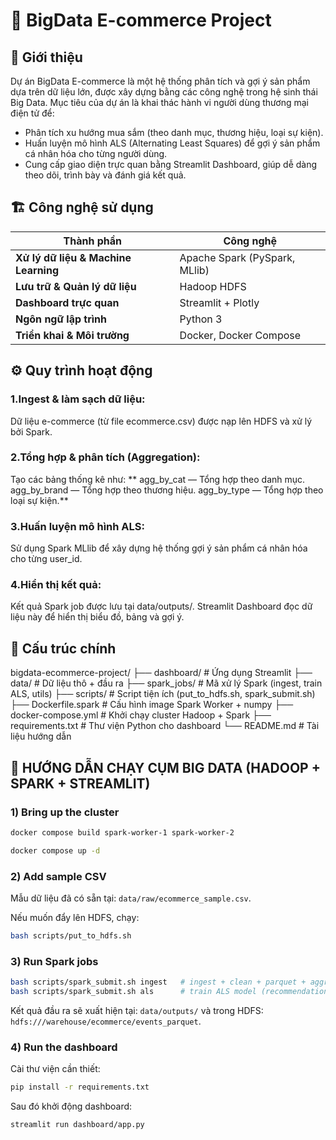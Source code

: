 # 🧠 BigData E-commerce Project
## 📝 Giới thiệu
Dự án BigData E-commerce là một hệ thống phân tích và gợi ý sản phẩm dựa trên dữ liệu lớn, được xây dựng bằng các công nghệ trong hệ sinh thái Big Data.
Mục tiêu của dự án là khai thác hành vi người dùng thương mại điện tử để:
  -  Phân tích xu hướng mua sắm (theo danh mục, thương hiệu, loại sự kiện).
  -  Huấn luyện mô hình ALS (Alternating Least Squares) để gợi ý sản phẩm cá nhân hóa cho từng người dùng.
  -  Cung cấp giao diện trực quan bằng Streamlit Dashboard, giúp dễ dàng theo dõi, trình bày và đánh giá kết quả.


## 🏗️ Công nghệ sử dụng
| Thành phần                           | Công nghệ                     |
| ------------------------------------ | ----------------------------- |
| **Xử lý dữ liệu & Machine Learning** | Apache Spark (PySpark, MLlib) |
| **Lưu trữ & Quản lý dữ liệu**        | Hadoop HDFS                   |
| **Dashboard trực quan**              | Streamlit + Plotly            |
| **Ngôn ngữ lập trình**               | Python 3                      |
| **Triển khai & Môi trường**          | Docker, Docker Compose        |


## ⚙️ Quy trình hoạt động
### 1.Ingest & làm sạch dữ liệu:
Dữ liệu e-commerce (từ file ecommerce.csv) được nạp lên HDFS và xử lý bởi Spark.

### 2.Tổng hợp & phân tích (Aggregation):
Tạo các bảng thống kê như:
**    agg_by_cat — Tổng hợp theo danh mục.
    agg_by_brand — Tổng hợp theo thương hiệu.
    agg_by_type — Tổng hợp theo loại sự kiện.**

### 3.Huấn luyện mô hình ALS:
Sử dụng Spark MLlib để xây dựng hệ thống gợi ý sản phẩm cá nhân hóa cho từng user_id.

### 4.Hiển thị kết quả:
Kết quả Spark job được lưu tại data/outputs/.
Streamlit Dashboard đọc dữ liệu này để hiển thị biểu đồ, bảng và gợi ý.

## 🧰 Cấu trúc chính
bigdata-ecommerce-project/
├── dashboard/           # Ứng dụng Streamlit
├── data/                # Dữ liệu thô + đầu ra
├── spark_jobs/          # Mã xử lý Spark (ingest, train ALS, utils)
├── scripts/             # Script tiện ích (put_to_hdfs.sh, spark_submit.sh)
├── Dockerfile.spark     # Cấu hình image Spark Worker + numpy
├── docker-compose.yml   # Khởi chạy cluster Hadoop + Spark
├── requirements.txt     # Thư viện Python cho dashboard
└── README.md            # Tài liệu hướng dẫn


## 🚀 HƯỚNG DẪN CHẠY CỤM BIG DATA (HADOOP + SPARK + STREAMLIT)

### 1) Bring up the cluster
```bash
docker compose build spark-worker-1 spark-worker-2

docker compose up -d
```

### 2) Add sample CSV
Mẫu dữ liệu đã có sẵn tại:
 `data/raw/ecommerce_sample.csv`.

 Nếu muốn đẩy lên HDFS, chạy:
```bash
bash scripts/put_to_hdfs.sh
```

### 3) Run Spark jobs
```bash
bash scripts/spark_submit.sh ingest   # ingest + clean + parquet + aggregates
bash scripts/spark_submit.sh als      # train ALS model (recommendation)
```

Kết quả đầu ra sẽ xuất hiện tại: `data/outputs/` và trong HDFS: `hdfs:///warehouse/ecommerce/events_parquet`.

### 4) Run the dashboard
Cài thư viện cần thiết:
```bash
pip install -r requirements.txt
```
Sau đó khởi động dashboard:
```bash
streamlit run dashboard/app.py
```

